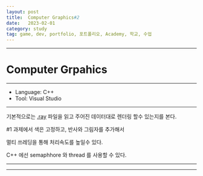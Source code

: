 ```yaml
---
layout: post
title:  Computer Graphics#2
date:   2023-02-01
category: study
tag: game, dev, portfolio, 포트폴리오, Academy, 학교, 수업
---
```



---

# Computer Grpahics

---

- Language: C++
- Tool: Visual Studio

---

기본적으로는 [.ray](https://paulbourke.net/dataformats/rayshade/) 파일을 읽고
주어진 데이터대로 렌더링 할수 있는지를 본다.


#1 과제에서 색은 고정하고, 반사와 그림자를 추가해서


멀티 쓰레딩을 통해 처리속도를 높일수 있다.

C++ 에선 semaphhore 와 thread 를 사용할 수 있다.







---

---